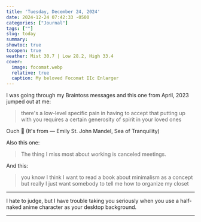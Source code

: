 ```yaml
---
title: 'Tuesday, December 24, 2024'
date: 2024-12-24 07:42:33 -0500
categories: ["Journal"]
tags: [""]
slug: today
summary: 
showtoc: true
tocopen: true
weather: Mist 30.7 | Low 28.2, High 33.4
cover: 
  image: focomat.webp
  relative: true
  caption: My beloved Focomat IIc Enlarger
---
```


I was going through my Braintoss messages and this one from April, 2023 jumped out at me:

> there's a low-level specific pain in having to accept that putting up with you
> requires a certain generosity of spirit in your loved ones

Ouch 😬 (It's from ― Emily St. John Mandel, Sea of Tranquility)

Also this one:

> The thing I miss most about working is canceled meetings.

And this:

> you know I think I want to read a book about minimalism as a concept but really
> I just want somebody to tell me how to organize my closet

----

I hate to judge, but I have trouble taking you seriously when you use a half-naked anime character as your desktop background.

----


